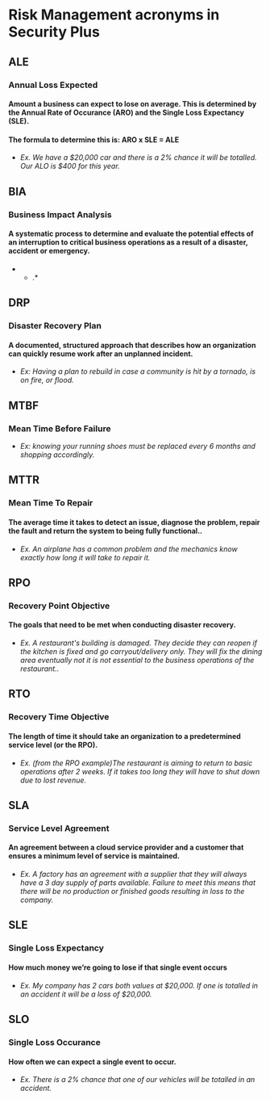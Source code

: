 # Risk Management acronyms in Security Plus

## ALE
### Annual Loss Expected
#### Amount a business can expect to lose on average. This is determined by the Annual Rate of Occurance (ARO) and the Single Loss Expectancy (SLE).
#### The formula to determine this is: ARO x SLE = ALE
- *Ex. We have a $20,000 car and there is a 2% chance it will be totalled. Our ALO is $400 for this year.*

## BIA
### Business Impact Analysis
#### A systematic process to determine and evaluate the potential effects of an interruption to critical business operations as a result of a disaster, accident or emergency.
- * .*

## DRP
### Disaster Recovery Plan
#### A documented, structured approach that describes how an organization can quickly resume work after an unplanned incident.
- *Ex: Having a plan to rebuild in case a community is hit by a tornado, is on fire, or flood.*

## MTBF
### Mean Time Before Failure

- *Ex: knowing your running shoes must be replaced every 6 months and shopping accordingly.*

## MTTR
### Mean Time To Repair
#### The average time it takes to detect an issue, diagnose the problem, repair the fault and return the system to being fully functional..
- *Ex. An airplane has a common problem and the mechanics know exactly how long it will take to repair it.*

## RPO
### Recovery Point Objective
#### The goals that need to be met when conducting disaster recovery.
- *Ex. A restaurant's building is damaged. They decide they can reopen if the kitchen is fixed and go carryout/delivery only. They will fix the dining area eventually not it is not essential to the business operations of the restaurant..*

## RTO
### Recovery Time Objective
#### The length of time it should take an organization to a predetermined service level (or the RPO).
- *Ex. (from the RPO example)The restaurant is aiming to return to basic operations after 2 weeks. If it takes too long they will have to shut down due to lost revenue.*

## SLA
### Service Level Agreement
#### An agreement between a cloud service provider and a customer that ensures a minimum level of service is maintained.
- *Ex. A factory has an agreement with a supplier that they will always have a 3 day supply of parts available. Failure to meet this means that there will be no production or finished goods resulting in loss to the company.*

## SLE
### Single Loss Expectancy 
#### How much money we’re going to lose if that single event occurs
- *Ex. My company has 2 cars both values at $20,000. If one is totalled in an accident it will be a loss of $20,000.*

## SLO
### Single Loss Occurance 
#### How often we can expect a single event to occur.
- *Ex. There is a 2% chance that one of our vehicles will be totalled in an accident.*